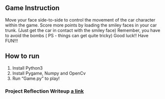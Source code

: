 ## Game Instruction
  Move your face side-to-side to control the movement of the car character within the game. Score more points by loading the smiley faces in your car trunk. (Just get the car in contact with the smiley face) Remember, you have to avoid the bombs ( PS - things can get quite tricky) 
  Good luck!! Have FUN!!!

## How to run

1. Install Python3
2. Install Pygame, Numpy and OpenCv
3. Run “Game.py” to play! 

### Project Reflection Writeup [a link](https://github.com/Enmoren/InteractiveProgramming/blob/master/Project%20Reflection%20Writeup.md)
